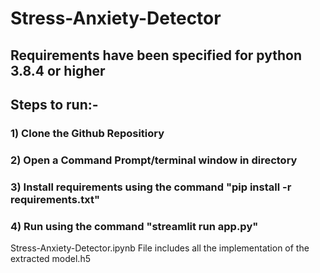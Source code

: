 # Stress-Anxiety-Detector

## Requirements have been specified for python 3.8.4 or higher

## Steps to run:-
### 1) Clone the Github Repositiory
### 2) Open a Command Prompt/terminal window in directory
### 3) Install requirements using the command "pip install -r requirements.txt"
### 4) Run using the command "streamlit run app.py"


Stress-Anxiety-Detector.ipynb File includes all the implementation of the extracted model.h5
